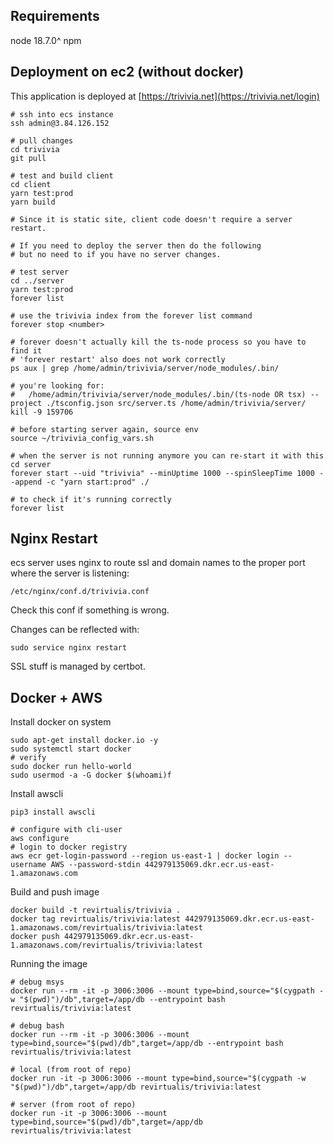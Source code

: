 ## Requirements

node 18.7.0^
npm

## Deployment on ec2 (without docker)

This application is deployed at [https://trivivia.net](https://trivivia.net/login)

```
# ssh into ecs instance
ssh admin@3.84.126.152

# pull changes
cd trivivia
git pull

# test and build client
cd client
yarn test:prod
yarn build

# Since it is static site, client code doesn't require a server restart.

# If you need to deploy the server then do the following
# but no need to if you have no server changes.

# test server
cd ../server
yarn test:prod
forever list

# use the trivivia index from the forever list command
forever stop <number>

# forever doesn't actually kill the ts-node process so you have to find it
# 'forever restart' also does not work correctly
ps aux | grep /home/admin/trivivia/server/node_modules/.bin/

# you're looking for:
#   /home/admin/trivivia/server/node_modules/.bin/(ts-node OR tsx) --project ./tsconfig.json src/server.ts /home/admin/trivivia/server/
kill -9 159706

# before starting server again, source env
source ~/trivivia_config_vars.sh

# when the server is not running anymore you can re-start it with this
cd server
forever start --uid "trivivia" --minUptime 1000 --spinSleepTime 1000 --append -c "yarn start:prod" ./

# to check if it's running correctly
forever list
```

## Nginx Restart

ecs server uses nginx to route ssl and domain names to the proper port where the server is listening:

```
/etc/nginx/conf.d/trivivia.conf
```

Check this conf if something is wrong.

Changes can be reflected with:

```
sudo service nginx restart
```

SSL stuff is managed by certbot.

## Docker + AWS

Install docker on system

```
sudo apt-get install docker.io -y
sudo systemctl start docker
# verify
sudo docker run hello-world
sudo usermod -a -G docker $(whoami)f
```

Install awscli

```
pip3 install awscli

# configure with cli-user
aws configure
# login to docker registry
aws ecr get-login-password --region us-east-1 | docker login --username AWS --password-stdin 442979135069.dkr.ecr.us-east-1.amazonaws.com
```

Build and push image

```
docker build -t revirtualis/trivivia .
docker tag revirtualis/trivivia:latest 442979135069.dkr.ecr.us-east-1.amazonaws.com/revirtualis/trivivia:latest
docker push 442979135069.dkr.ecr.us-east-1.amazonaws.com/revirtualis/trivivia:latest
```

Running the image
```
# debug msys
docker run --rm -it -p 3006:3006 --mount type=bind,source="$(cygpath -w "$(pwd)")/db",target=/app/db --entrypoint bash revirtualis/trivivia:latest

# debug bash
docker run --rm -it -p 3006:3006 --mount type=bind,source="$(pwd)/db",target=/app/db --entrypoint bash revirtualis/trivivia:latest

# local (from root of repo)
docker run -it -p 3006:3006 --mount type=bind,source="$(cygpath -w "$(pwd)")/db",target=/app/db revirtualis/trivivia:latest

# server (from root of repo)
docker run -it -p 3006:3006 --mount type=bind,source="$(pwd)/db",target=/app/db revirtualis/trivivia:latest
```

